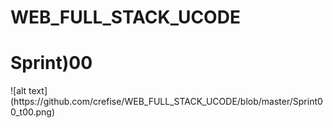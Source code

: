 # WEB_FULL_STACK_UCODE
<h1>Sprint)00</h1>


<div> ![alt text](https://github.com/crefise/WEB_FULL_STACK_UCODE/blob/master/Sprint00_t00.png)</div>


